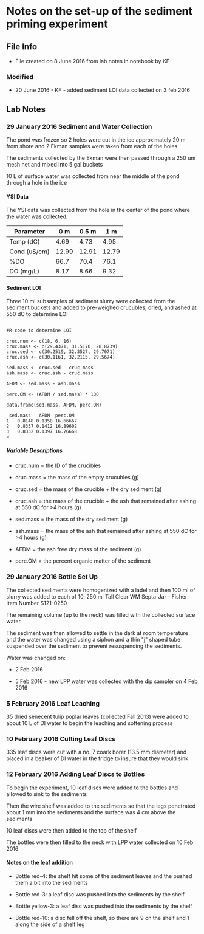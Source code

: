 # Notes on the set-up of the sediment priming experiment

## File Info

* File created on 8 June 2016 from lab notes in notebook by KF

### Modified

* 20 June 2016 - KF - added sediment LOI data collected on 3 feb 2016

## Lab Notes

### 29 January 2016 Sediment and Water Collection

The pond was frozen so 2 holes were cut in the ice approximately 20 m from shore and 2 Ekman samples were taken from each of the holes

The sediments collected by the Ekman were then passed through a 250 um mesh net and mixed into 5 gal buckets

10 L of surface water was collected from near the middle of the pond through a hole in the ice

#### YSI Data

The YSI data was collected from the hole in the center of the pond where the water was collected.

| Parameter    | 0 m   | 0.5 m | 1 m   | 
| ---------    | ---   | ----- | ---   |
| Temp (dC)    | 4.69  | 4.73  | 4.95  |
| Cond (uS/cm) | 12.99 | 12.91 | 12.79 |
| %DO          | 66.7  | 70.4  | 76.1  |
| DO (mg/L)    | 8.17  | 8.66  | 9.32  |

#### Sediment LOI

Three 10 ml subsamples of sediment slurry were collected from the sediment buckets and added to pre-weighed crucubles, dried, and ashed at 550 dC to determine LOI

~~~~

#R-code to determine LOI

cruc.num <- c(18, 6, 16)
cruc.mass <- c(29.4371, 31.5170, 28.8739)
cruc.sed <- c(30.2519, 32.3527, 29.7071)
cruc.ash <- c(30.1161, 32.2115, 29.5674)

sed.mass <- cruc.sed - cruc.mass
ash.mass <- cruc.ash - cruc.mass

AFDM <- sed.mass - ash.mass

perc.OM <- (AFDM / sed.mass) * 100

data.frame(sed.mass, AFDM, perc.OM)

 sed.mass   AFDM  perc.OM
1   0.8148 0.1358 16.66667
2   0.8357 0.1412 16.89602
3   0.8332 0.1397 16.76668
> 

~~~~

##### Variable Descriptions

* cruc.num = the ID of the crucibles

* cruc.mass = the mass of the empty crucubles (g)

* cruc.sed = the mass of the crucible + the dry sediment (g)

* cruc.ash = the mass of the crucible + the ash that remained after ashing at 550 dC for >4 hours (g)

* sed.mass = the mass of the dry sediment (g)

* ash.mass = the mass of the ash that remained after ashing at 550 dC for >4 hours (g)

* AFDM = the ash free dry mass of the sediment (g)

* perc.OM = the percent organic matter of the sediment 

### 29 January 2016 Bottle Set Up

The collected sediments were homogenized with a ladel and then 100 ml of slurry was added to each of 10, 250 ml Tall Clear WM Septa-Jar - Fisher Item Number S121-0250

The remaining volume (up to the neck) was filled with the collected surface water

The sediment was then allowed to settle in the dark at room temperature and the water was changed using a siphon and a thin "j" shaped tube suspended over the sediment to prevent resuspending the sediments.

Water was changed on:

* 2 Feb 2016

* 5 Feb 2016 - new LPP  water was collected with the dip sampler on 4 Feb 2016

### 5 February 2016 Leaf Leaching

35 dried senecent tulip poplar leaves (collected Fall 2013) were added to about 10 L of DI water to begin the leaching and softening process

### 10 February 2016 Cutting Leaf Discs

335 leaf discs were cut with a no. 7 coark borer (13.5 mm diameter) and placed in a beaker of DI water in the fridge to insure that they would sink

### 12 February 2016 Adding Leaf Discs to Bottles

To begin the experiment, 10 leaf discs were added to the bottles and allowed to sink to the sediments

Then the wire shelf was added to the sediments so that the legs penetrated about 1 mm into the sediments and the surface was 4 cm above the sediments

10 leaf discs were then added to the top of the shelf 

The bottles were then filled to the neck with LPP water collected on 10 Feb 2016

#### Notes on the leaf addition

* Bottle red-4: the shelf hit some of the sediment leaves and the pushed them a bit into the sediments

* Bottle red-3: a leaf disc was pushed into the sediments by the shelf

* Bottle yellow-3: a leaf disc was pushed into the sediments by the shelf

* Bottle red-10: a disc fell off the shelf, so there are 9 on the shelf and 1 along the side of a shelf leg
